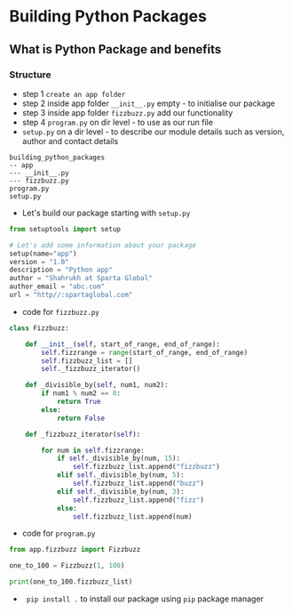 # Building Python Packages
## What is Python Package and benefits
### Structure 

- step 1 ` create an app folder `
- step 2 inside app folder `__init__.py` empty - to initialise our package
- step 3 inside app folder `fizzbuzz.py` add our functionality 
- step 4 `program.py` on dir level - to use as our run file
- `setup.py` on a dir level - to describe our module details such as version, author and contact details


```
building_python_packages
-- app
--- __init__.py
--- fizzbuzz.py
program.py
setup.py
``` 

- Let's build our package starting with `setup.py`
```python
from setuptools import setup

# Let's add some information about your package
setup(name="app")
version = "1.0"
description = "Python app"
author = "Shahrukh at Sparta Global"
author_email = "abc.com"
url = "http//:spartaglobal.com"

```
- code for `fizzbuzz.py`
```python
class Fizzbuzz:

    def __init__(self, start_of_range, end_of_range):
        self.fizzrange = range(start_of_range, end_of_range)
        self.fizzbuzz_list = []
        self._fizzbuzz_iterator()

    def _divisible_by(self, num1, num2):
        if num1 % num2 == 0:
            return True
        else:
            return False

    def _fizzbuzz_iterator(self):

        for num in self.fizzrange:
            if self._divisible_by(num, 15):
                self.fizzbuzz_list.append("fizzbuzz")
            elif self._divisible_by(num, 5):
                self.fizzbuzz_list.append("buzz")
            elif self._divisible_by(num, 3):
                self.fizzbuzz_list.append("fizz")
            else:
                self.fizzbuzz_list.append(num)

```
- code for `program.py`
```python
from app.fizzbuzz import Fizzbuzz

one_to_100 = Fizzbuzz(1, 100)

print(one_to_100.fizzbuzz_list)
```

- ` pip install .` to install our package using `pip` package manager
